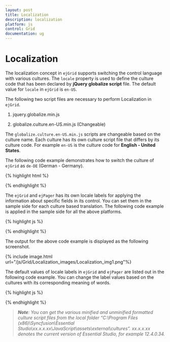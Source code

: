 ```yaml
---
layout: post
title: Localization
description: localization
platform: js
control: Grid
documentation: ug
---
```


# Localization

The localization concept in `ejGrid` supports switching the control language with various cultures. The `locale` property is used to define the culture code that has been declared by **jQuery globalize script** file. The default value for `locale` in `ejGrid` is `en-US`.

The following two script files are necessary to perform Localization in `ejGrid`.

1. jquery.globalize.min.js

2. globalize.culture.en-US.min.js (Changeable)

The `globalize.culture.en-US.min.js` scripts are changeable based on the culture name. Each culture has its own culture script file that differs by its culture code. For example `en-US` is the culture code for **English - United States**.

The following code example demonstrates how to switch the culture of `ejGrid` as `de-DE` (German - Germany).

{% highlight html %}

<script src="../scripts/jquery.globalize.min.js"></script>
<script src="../scripts/globalize.culture.de-DE.min.js"></script>
<div id="Grid"></div>
<script type="text/javascript">
  $(function () {
     $("#Grid").ejGrid({
       // the datasource "window.gridData" is referred from jsondata.min.js
       dataSource: window.gridData,
       allowPaging: true,
       pageSettings: { pageCount: 5 },
       allowGrouping: true,
       groupSettings:{enableDropAreaAnimation: false},
       locale: "de-DE",
       columns: [
                     { field: "OrderID", headerText: "Order ID", isPrimaryKey: true, textAlign: ej.TextAlign.Right, width: 75 },
                     { field: "CustomerID", headerText: "Customer ID", width: 90 },
                     { field: "EmployeeID", headerText: "Employee ID", textAlign: ej.TextAlign.Right, width: 80 },
                     { field: "Freight", headerText: "Freight", textAlign: ej.TextAlign.Right, width: 75, format: "{0:C}" },
                     { field: "ShipCity", headerText: "Ship City", width: 110 }
       ]
   });
  });
</script>


{% endhighlight %}



The `ejGrid` and `ejPager` has its own locale labels for applying the information about specific fields in its control. You can set them in the sample side for each culture based translation. The following code example is applied in the sample side for all the above platforms.

{% highlight js %}

  <script type="text/javascript">
        // Locale labels for ejGrid
        ej.Grid.locale["de-DE"] = {
            EmptyRecord: "Keine Aufzeichnungen angezeigt",
            GroupDropArea: "Ziehen Sie eine Spaltenüberschrift hier",
            DeleteOperationAlert: "Keine Einträge für Löschvorgang ausgewählt",
            EditOperationAlert: "Keine Einträge für Bearbeiten Betrieb ausgewählt",
            SaveButton: "Speichern",
            CancelButton: "stornieren",
            EditFormTitle: "Korrektur von",
            GroupCaptionFormat: "{{:field}}: {{:key}} - {{:count}} {{if count == 1}} Beiträge {{else}} Beiträges {{/if}}",
        };
        // Locale labels for ejGrid pager
        ej.Pager.locale["de-DE"] = {
            pagerInfo: "{0} von {1} Seiten ({2} Beiträge)",
            firstPageTooltip: "Zur ersten Seite",
            lastPageTooltip: "Zur letzten Seite",
            nextPageTooltip: "Zur nächsten Seite",
            previousPageTooltip: "Zurück zur letzten Seite",
            nextPagerTooltip: "Zum nächsten Pager",
            previousPagerTooltip: "Zum vorherigen Pager"
        };
    </script>



{% endhighlight %}



The output for the above code example is displayed as the following screenshot.

{% include image.html url="/js/Grid/Localization_images/Localization_img1.png"%}

The default values of locale labels in `ejGrid` and `ejPager` are listed out in the following code example. You can change the label values based on the cultures with its corresponding meaning of words.

{% highlight js %}
<script type="text/javascript">
        ej.Grid.locale["en-US"] = {
            EmptyRecord: "No records to display",
            //Editing option localization strings
            DeleteOperationAlert: "No records selected for delete operation",
            EditOperationAlert: "No records selected for edit operation",
            SaveButton: "Save",
            OkButton: "OK",
            CancelButton: "Cancel",
            EditFormTitle: "Details of ",
            AddFormTitle: "Add New Record",
            //Key Combination alert message
            Notactionkeyalert: "This Key-Combination is not avaiable",
            Keyconfigalerttext: "This Key-Combination has already been assigned to ",
            //Group drop area and caption format
            GroupDropArea: "Drag a column header here to group its column",
            GroupCaptionFormat: "{{:field}}: {{:key}} - {{:count}} {{if count == 1 }} item {{else}} items {{/if}}",
            //Bulk Editing Alert Messages
            BatchSaveConifrm: "Are you sure you want to save changes?",
            BatchSaveLostChanges: "Unsaved changes will be lost. Are you sure you want to continue?",
            //Pager bar message string
            PagerInfo: "{0} of {1} pages ({2} items)",
            //Frozen Alert Messages
            FrozenColumnsViewAlert: "Frozen columns should be in grid view area",
            FrozenColumnsScrollAlert: "Enable allowScrolling while using frozen Columns",
            FrozenNotSupportedException: "Frozen Columns and Rows are not supported for Grouping, Row Template, Detail Template and Batch Editing",
            //Toolbar tooltip
            Add: "Add",
            Edit: "Edit",
            Delete: "Delete",
            Update: "Update",
            Cancel: "Cancel",
            //Filter menu strings
            StringMenuOptions: [{
                text: "StartsWith",
                value: "StartsWith"
            }, {
                text: "EndsWith",
                value: "EndsWith"
            }, {
                text: "Contains",
                value: "Contains"
            }, {
                text: "Equal",
                value: "Equal"
            }, {
                text: "NotEqual",
                value: "NotEqual"
            }],
            NumberMenuOptions: [{
                text: "LessThan",
                value: "LessThan"
            }, {
                text: "GreaterThan",
                value: "GreaterThan"
            }, {
                text: "LessThanOrEqual",
                value: "LessThanOrEqual"
            }, {
                text: "GreaterThanOrEqual",
                value: "GreaterThanOrEqual"
            }, {
                text: "Equal",
                value: "Equal"
            }, {
                text: "NotEqual",
                value: "NotEqual"
            }],
            PredicateAnd: "AND",
            PredicateOr: "OR",
            Filter: "Filter",
            MatchCase: "Match Case",
            Clear: "Clear",

            PrintGrid: "Print",
            ExcelExport: "Excel Export",
            WordExport: "Word Export",
            PdfExport: "PDF Export",

            ResponsiveFilter: "Filter",
            ResponsiveSorting: "Sort"
        };
        ej.Pager.locale["en-US"] = {

            pagerInfo: "{0} of {1} pages ({2} items)",

            firstPageTooltip: "Go to first page",

            lastPageTooltip: "Go to last page",

            nextPageTooltip: "Go to next page",

            previousPageTooltip: "Go to previous page",

            nextPagerTooltip: "Go to next Pager",

            previousPagerTooltip: "Go to previous Pager"
        };
   </script>
{% endhighlight %}



> _**Note**: You can get the various minified and unminified formatted culture script files from the local folder “C:\Program Files (x86)\Syncfusion\Essential Studio\xx.x.x.xx\JavaScript\assets\external\cultures”. xx.x.x.xx denotes the current version of Essential Studio, for example 12.4.0.34._




